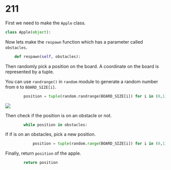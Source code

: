 # 211

First we need to make the `Apple` class.

```python
class Apple(object):
```

Now lets make the `respawn` function which has a parameter called `obstacles`.

```python
    def respawn(self, obstacles):
```

Then randomly pick a position on the board. A coordinate on the board is represented by a tuple.

You can use `randrange()` in `random` module to generate a random number from `0` to `BOARD_SIZE[i]`.

```python
        position = tuple(random.randrange(BOARD_SIZE[i]) for i in (0,1))
```

![](https://images.pexels.com/photos/3095695/pexels-photo-3095695.jpeg?auto=compress&cs=tinysrgb&dpr=2&h=650&w=940)

Then check if the position is on an obstacle or not.

```python
        while position in obstacles:
```

If if is on an obstacles, pick a new position.

```python
            position = tuple(random.range(BOARD_SIZE[i]) for i in (0,1))
```

Finally, return `position` of the apple.

```python
        return position
```

